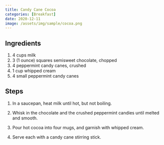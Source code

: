 ```yaml
---
title: Candy Cane Cocoa
categories: [Breakfast]
date: 2020-12-11
image: /assets/img/sample/cocoa.png
---
```


## Ingredients

1. 4 cups milk
2. 3 (1 ounce) squares semisweet chocolate, chopped
3. 4 peppermint candy canes, crushed
4. 1 cup whipped cream
5. 4 small peppermint candy canes

## Steps

1. In a saucepan, heat milk until hot, but not boiling. 

2. Whisk in the chocolate and the crushed peppermint candies until melted and smooth.

3. Pour hot cocoa into four mugs, and garnish with whipped cream.

4. Serve each with a candy cane stirring stick.


